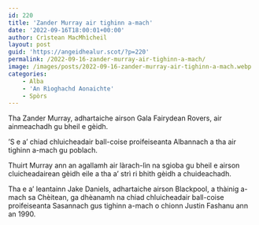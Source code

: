 ```yaml
---
id: 220
title: 'Zander Murray air tighinn a-mach'
date: '2022-09-16T18:00:01+00:00'
author: Crìstean MacMhìcheil
layout: post
guid: 'https://angeidhealur.scot/?p=220'
permalink: /2022-09-16-zander-murray-air-tighinn-a-mach/
image: /images/posts/2022-09-16-zander-murray-air-tighinn-a-mach.webp
categories:
    - Alba
    - 'An Rìoghachd Aonaichte'
    - Spòrs
---
```


Tha Zander Murray, adhartaiche airson Gala Fairydean Rovers, air ainmeachadh gu bheil e gèidh.

’S e a’ chiad chluicheadair ball-coise proifeiseanta Albannach a tha air tighinn a-mach gu poblach.

Thuirt Murray ann an agallamh air làrach-lìn na sgioba gu bheil e airson cluicheadairean gèidh eile a tha a’ strì ri bhith gèidh a chuideachadh.

Tha e a’ leantainn Jake Daniels, adhartaiche airson Blackpool, a thàinig a-mach sa Chèitean, ga dhèanamh na chiad chluicheadair ball-coise proifeiseanta Sasannach gus tighinn a-mach o chionn Justin Fashanu ann an 1990.
